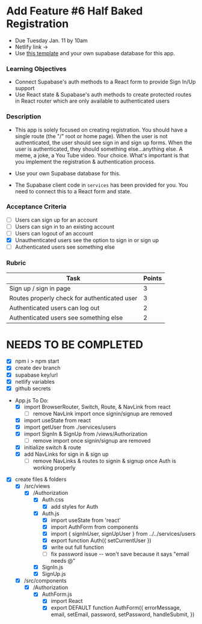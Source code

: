 # Add Feature #6 Half Baked Registration

- Due Tuesday Jan. 11 by 10am
- Netlify link ->
- Use [this template](https://github.com/alchemycodelab/react-half-baked-registration) and your own supabase database for this app.

### Learning Objectives

- Connect Supabase's auth methods to a React form to provide Sign In/Up support
- Use React state & Supabase's auth methods to create protected routes in React router which are only available to authenticated users

### Description

- This app is solely focused on creating registration. You should have a single route (the "/" root or home page). When the user is not authenticated, the user should see sign in and sign up forms. When the user is authenticated, they should something else...anything else. A meme, a joke, a You Tube video. Your choice. What's important is that you implement the registration & authentication process.

* Use your own Supabase database for this.

* The Supabase client code in `services` has been provided for you. You need to connect this to a React form and state.

### Acceptance Criteria

- [ ] Users can sign up for an account
- [ ] Users can sign in to an existing account
- [ ] Users can logout of an account
- [x] Unauthenticated users see the option to sign in or sign up
- [ ] Authenticated users see something else

### Rubric

| Task                                         | Points |
| -------------------------------------------- | ------ |
| Sign up / sign in page                       | 3      |
| Routes properly check for authenticated user | 3      |
| Authenticated users can log out              | 2      |
| Authenticated users see something else       | 2      |

# NEEDS TO BE COMPLETED

- [x] npm i > npm start
- [x] create dev branch
- [x] supabase key/url
- [x] netlify variables
- [x] github secrets
- App.js To Do:
  - [x] import BrowserRouter, Switch, Route, & NavLink from react
    - [ ] remove NavLink import once signin/signup are removed
  - [x] import useState from react
  - [x] import getUser from ./services/users
  - [x] import SignIn & SignUp from /views/Authorization
    - [ ] remove import once signin/signup are removed
  - [x] initialize switch & route
  - [x] add NavLinks for sign in & sign up
    - [ ] remove NavLinks & routes to signin & signup once Auth is working properly

- [x] create files & folders
  - [x] /src/views
    - [x] /Authorization
      - [x] Auth.css
        - [x] add styles for Auth
      - [x] Auth.js
        - [x] import useState from 'react'
        - [x] import AuthForm from components
        - [x] import { signInUser, signUpUser } from ../../services/users
        - [x] export function Auth({ setCurrentUser })
        - [x] write out full function
        - [ ] fix password issue -- won't save because it says "email needs @"
      - [x] SignIn.js
      - [x] SignUp.js
  - [x] /src/components
    - [x] /Authorization
      - [x] AuthForm.js
        - [x] import React
        - [x] export DEFAULT function AuthForm({ errorMessage, email, setEmail, password, setPassword, handleSubmit, })
